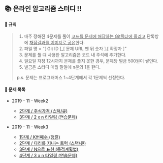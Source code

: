 📚 온라인 알고리즘 스터디 ‼️
-------------

#### 📎 규칙

> 1. 매주 정해진 4문제를 풀어 <u>코드를 문제에 해당하는 Git폴더에 올리고</u> 단톡방에 <u>채점결과를 이미지로 공유</u>한다.
> 2. 파일 명 = “[ Git ID ]_[ 문제 URL 맨 뒤 숫자 ].[ 확장자 ]”
> 3. 문제를 풀 떄 사용한 알고리즘은 코드 내 주석에 추가한다.
> 4. 일요일 자정 12시까지 문제를 풀지 못한 경우, 문제당 벌금 500원이 쌓인다.
> 5. 벌금은 스터디 매월 말일에 n분의 1을 한다.
>
> p.s. 문제는 프로그래머스 1~4단계에서 각 1문제씩 선정한다.



#### 📖 문제 목록
* 2019 - 11 - Week2
  * [2단계 / 주식가격 (스택/큐)](https://programmers.co.kr/learn/courses/30/lessons/42584)
  * [3단계 / 2 x n 타일링 (연습문제)](https://programmers.co.kr/learn/courses/30/lessons/12900)

* 2019 - 11 - Week3
  * [1단계 / K번째수 (정렬)](https://programmers.co.kr/learn/courses/30/lessons/42748)
  * [2단계 / 다리를 지나는 트럭 (스택/큐)](https://programmers.co.kr/learn/courses/30/lessons/42583)
  * [3단계 / N으로 표현 (동적계획법)](https://programmers.co.kr/learn/courses/30/lessons/42895)
  * [4단계 / 3 x n 타일링 (연습문제)](https://programmers.co.kr/learn/courses/30/lessons/12902)
